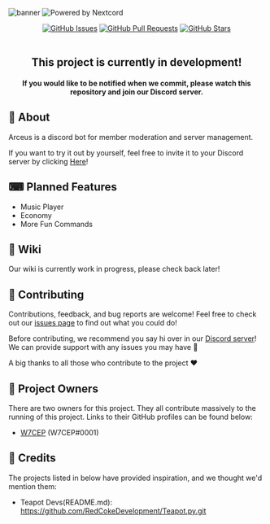 ![banner](https://cdn.discordapp.com/attachments/907501464736382997/916227596260356126/arceus.jpg)
![Powered by Nextcord](https://custom-icon-badges.herokuapp.com/badge/-Powered%20by%20Nextcord-0d1620?logo=nextcord)
<p align="center">
    <a href="https://github.com/w7cep/Greninjas-Grotto/issues"><img src="https://img.shields.io/github/issues/redcokedevelopment/teapot.py.svg?color=purple&style=flat-square" alt="GitHub Issues"></a>
    <a href="https://github.com/w7cep/Greninjas-Grotto/pulls"><img src="https://img.shields.io/github/issues-pr/redcokedevelopment/teapot.py.svg?color=purple&style=flat-square" alt="GitHub Pull Requests"></a>
    <a href="https://github.com/w7cep/Greninjas-Grotto/stargazers"><img src="https://img.shields.io/github/stars/redcokedevelopment/teapot.py.svg?style=flat-square" alt="GitHub Stars"></a>
    <br><br>

</p>

<h2 align="center">
    This project is currently in development!<br>
</h2>
<h4 align="center">
    If you would like to be notified when we commit, please watch this repository and join our Discord server.
</h4>


## 👋 About

Arceus is a discord bot for member moderation and server management.

If you want to try it out by yourself, feel free to invite it to your Discord server by clicking [Here](https://discord.com/api/oauth2/authorize?client_id=909159653315842060&permissions=396713389174&scope=bot)!

## ⌨ Planned Features
- Music Player
- Economy
- More Fun Commands


## 📖 Wiki

Our wiki is currently work in progress, please check back later!

## 🤝 Contributing
Contributions, feedback, and bug reports are welcome! Feel free to check out our [issues page](https://github.com/w7cep/Greninjas-Grotto/issues) to find out what you could do!

Before contributing, we recommend you say hi over in our [Discord server](https://discord.gg/dm7gSAT68d)! We can provide support with any issues you may have 🙂

A big thanks to all those who contribute to the project ❤

## 💼 Project Owners 
There are two owners for this project. They all contribute massively to the running of this project. Links to their GitHub profiles can be found below:

- [W7CEP](https://github.com/W7CEP) (W7CEP#0001)

## 💖 Credits
The projects listed in below have provided inspiration, and we thought we'd mention them:

- Teapot Devs(README.md): https://github.com/RedCokeDevelopment/Teapot.py.git